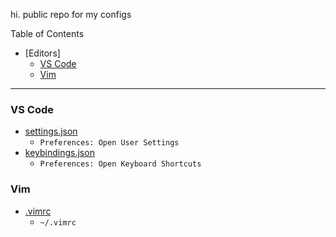 hi. public repo for my configs

Table of Contents
* [Editors]
  * [VS Code](#vs-code)
  * [Vim](#vim)
 
 ---
 
### VS Code

- [settings.json](vscode/settings.json)
  - `Preferences: Open User Settings`
- [keybindings.json](vscode/keybindings.json)
  - `Preferences: Open Keyboard Shortcuts`

### Vim
- [.vimrc](vim/.vimrc)
  - `~/.vimrc`
  

